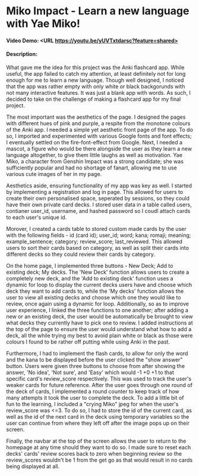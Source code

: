 # Miko Impact - Learn a new language with Yae Miko!
#### Video Demo:  <URL https://youtu.be/yUVTxtdarsc?feature=shared>
#### Description:

What gave me the idea for this project was the Anki flashcard app. While useful, the app failed to catch my attention, at least definitely not for long enough for me to learn a new language. Though well designed, I noticed that the app was rather empty with only white or black backgorunds with not many interactive features. It was just a blank app with words. As such, I decided to take on the challenge of making a flashcard app for my final project.

The most important was the aesthetics of the page. I designed the pages with different hues of pink and purple, a respite from the monotone colours of the Anki app. I needed a simple yet aesthetic front page of the app. To do so, I imported and experimented with various Google fonts and font effects; I eventually settled on the fire-font-effect from Google. Next, I needed a mascot, a figure who would be there alongside the user as they learn a new language altogether, to give them little laughs as well as motivation. Yae Miko, a character from Genshin Impact was a strong candidate; she was sufficiently popular and had no shortage of fanart, allowing me to use various cute images of her in my page.

Aesthetics aside, ensuring functionality of my app was key as well. I started by implementing a registration and log in page. This allowed for users to create their own personalised space, seperated by sessions, so they could have their own private card decks. I stored user data in a table called users, contianer user_id, username, and hashed password so I coudl attach cards to each user's unique id.

Morover, I created a cards table to stored custom made cards by the user with the following fields - id (card id); user_id; word; kana; romaji; meaning; example_sentence; category; review_score; last_reviewed. This allowed users to sort their cards based on category, as well as split their cards into different decks so they could review their cards by category.

On the home page, I implemented three buttons - New Deck; Add to existing deck; My decks. The 'New Deck' function allows users to create a completely new deck, and the 'Add to existing deck' function uses a dynamic for loop to display the current decks users have and choose which deck they want to add cards to, while the 'My decks' function allows the user to view all existing decks and choose which one they would like to review, once again using a dynamic for loop. Additionally, so as to improve user experience, I linked the three functions to one another; after adding a new or an existing deck, the user would be automatically be brought to view what decks they currently have to pick one to review. I added instructions at the top of the page to ensure the user would understand what how to add a deck, all the while trying my best to avoid plain white or black as those were colours I found to be rather off putting while using Anki in the past.

Furthermore, I had to implement the flash cards, to allow for only the word and the kana to be displayed before the user clicked the "show answer" button. Users were given three buttons to choose from after showing the answer, 'No idea', 'Not sure', and 'Easy' which would -1 +0 +1 to that specific card's review_score respectively. This was used to track the user's weaker cards for future reference. After the user goes through one round of the deck of cards, I implemented a round counter to keep track of how many attempts it took the user to complete the deck. To add a little bit of fun to the learning, I included a "crying Miko" jpeg for when the user's review_score was <=3. To do so, I had to store the id of the current card, as well as the id of the next card in the deck using temporary variables so the user can continue from where they left off after the image pops up on their screen.

Finally, the navbar at the top of the screen allows the user to return to the homepage at any time should they want to do so. I made sure to reset each decks' cards' review scores back to zero when beginning review so the review_scores wouldn't be 1 from the get go as that would result in no cards being displayed at all.
